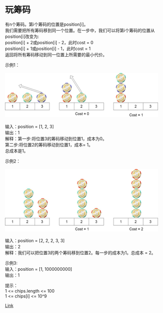 <h1>玩筹码</h1>

有n个筹码。第i个筹码的位置是position[i]。</br>
我们需要把所有筹码移到同一个位置。在一步中，我们可以将第i个筹码的位置从position[i]改变为:</br>
position[i] + 2或position[i] - 2，此时cost = 0</br>
position[i] + 1或position[i] - 1，此时cost = 1</br>
返回将所有筹码移动到同一位置上所需要的最小代价。</br>

示例1：</br>
</br>![](./image/1.jpeg)</br></br>
输入：position = [1, 2, 3]</br>
输出：1</br>
解释：第一步:将位置3的筹码移动到位置1，成本为0。</br>
第二步:将位置2的筹码移动到位置1，成本= 1。</br>
总成本是1。</br>

示例2：</br>
</br>![](./image/2.jpeg)</br></br>
输入：position = [2, 2, 2, 3, 3]</br>
输出：2</br>
解释：我们可以把位置3的两个筹码移到位置2。每一步的成本为1。总成本 = 2。</br>

示例3:</br>
输入：position = [1, 1000000000]</br>
输出：1</br>

提示：</br>
1 <= chips.length <= 100</br>
1 <= chips[i] <= 10^9</br>

[Link](https://leetcode.cn/problems/minimum-cost-to-move-chips-to-the-same-position/)
